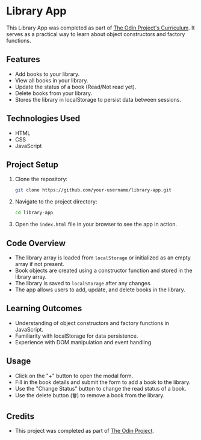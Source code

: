 # Library App

This Library App was completed as part of [The Odin Project's Curriculum](https://www.theodinproject.com/). It serves as a practical way to learn about object constructors and factory functions.

## Features

- Add books to your library.
- View all books in your library.
- Update the status of a book (Read/Not read yet).
- Delete books from your library.
- Stores the library in localStorage to persist data between sessions.

## Technologies Used

- HTML
- CSS
- JavaScript

## Project Setup

1. Clone the repository:
    ```bash
    git clone https://github.com/your-username/library-app.git
    ```
2. Navigate to the project directory:
    ```bash
    cd library-app

    ```
3. Open the `index.html` file in your browser to see the app in action.

## Code Overview

- The library array is loaded from `localStorage` or initialized as an empty array if not present.
- Book objects are created using a constructor function and stored in the library array.
- The library is saved to `localStorage` after any changes.
- The app allows users to add, update, and delete books in the library.

## Learning Outcomes

- Understanding of object constructors and factory functions in JavaScript.
- Familiarity with localStorage for data persistence.
- Experience with DOM manipulation and event handling.

## Usage

- Click on the "+" button to open the modal form.
- Fill in the book details and submit the form to add a book to the library.
- Use the "Change Status" button to change the read status of a book.
- Use the delete button (🗑️) to remove a book from the library.

## Credits

- This project was completed as part of [The Odin Project](https://www.theodinproject.com/).

